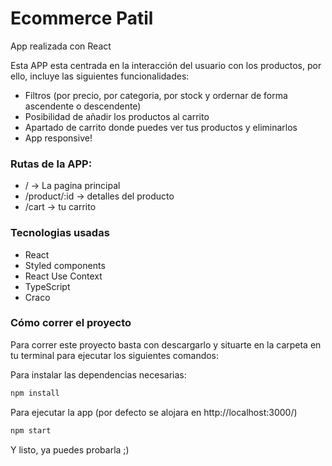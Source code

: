 # Ecommerce Patil
App realizada con React


Esta APP esta centrada en la interacción del usuario con los productos, por ello, incluye las siguientes funcionalidades:

* Filtros (por precio, por categoria, por stock y ordernar de forma ascendente o descendente)
* Posibilidad de añadir los productos al carrito
* Apartado de carrito donde puedes ver tus productos y eliminarlos
* App responsive!

### Rutas de la APP:
* / -> La pagina principal
* /product/:id -> detalles del producto
* /cart -> tu carrito

### Tecnologias usadas
* React
* Styled components
* React Use Context
* TypeScript
* Craco

### Cómo correr el proyecto

Para correr este proyecto basta con descargarlo y situarte en la carpeta en tu terminal para ejecutar los siguientes comandos:

Para instalar las dependencias necesarias:
```bash
npm install
```

Para ejecutar la app (por defecto se alojara en http://localhost:3000/)
```bash
npm start
```

Y listo, ya puedes probarla ;)
